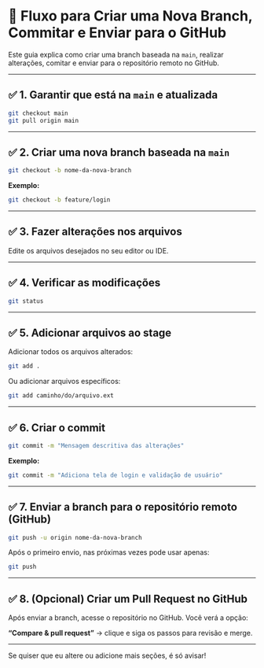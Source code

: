 # 📌 Fluxo para Criar uma Nova Branch, Commitar e Enviar para o GitHub

Este guia explica como criar uma branch baseada na `main`, realizar alterações, comitar e enviar para o repositório remoto no GitHub.

---

## ✅ 1. Garantir que está na `main` e atualizada

```bash
git checkout main
git pull origin main
```

---

## ✅ 2. Criar uma nova branch baseada na `main`

```bash
git checkout -b nome-da-nova-branch
```

**Exemplo:**

```bash
git checkout -b feature/login
```

---

## ✅ 3. Fazer alterações nos arquivos

Edite os arquivos desejados no seu editor ou IDE.

---

## ✅ 4. Verificar as modificações

```bash
git status
```

---

## ✅ 5. Adicionar arquivos ao stage

Adicionar todos os arquivos alterados:

```bash
git add .
```

Ou adicionar arquivos específicos:

```bash
git add caminho/do/arquivo.ext
```

---

## ✅ 6. Criar o commit

```bash
git commit -m "Mensagem descritiva das alterações"
```

**Exemplo:**

```bash
git commit -m "Adiciona tela de login e validação de usuário"
```

---

## ✅ 7. Enviar a branch para o repositório remoto (GitHub)

```bash
git push -u origin nome-da-nova-branch
```

Após o primeiro envio, nas próximas vezes pode usar apenas:

```bash
git push
```

---

## ✅ 8. (Opcional) Criar um Pull Request no GitHub

Após enviar a branch, acesse o repositório no GitHub. Você verá a opção:

**“Compare & pull request”** → clique e siga os passos para revisão e merge.

---

Se quiser que eu altere ou adicione mais seções, é só avisar!

